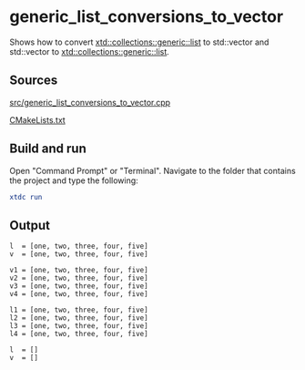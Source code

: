 # generic_list_conversions_to_vector

Shows how to convert [xtd::collections::generic::list](https://gammasoft71.github.io/xtd/reference_guides/latest/classxtd_1_1collections_1_1generic_1_1list.html) to std::vector and std::vector to [xtd::collections::generic::list](https://gammasoft71.github.io/xtd/reference_guides/latest/classxtd_1_1collections_1_1generic_1_1list.html).

## Sources

[src/generic_list_conversions_to_vector.cpp](src/generic_list_conversions_to_vector.cpp)

[CMakeLists.txt](CMakeLists.txt)

## Build and run

Open "Command Prompt" or "Terminal". Navigate to the folder that contains the project and type the following:

```cmake
xtdc run
```

## Output

```
l  = [one, two, three, four, five]
v  = [one, two, three, four, five]

v1 = [one, two, three, four, five]
v2 = [one, two, three, four, five]
v3 = [one, two, three, four, five]
v4 = [one, two, three, four, five]

l1 = [one, two, three, four, five]
l2 = [one, two, three, four, five]
l3 = [one, two, three, four, five]
l4 = [one, two, three, four, five]

l  = []
v  = []
```
